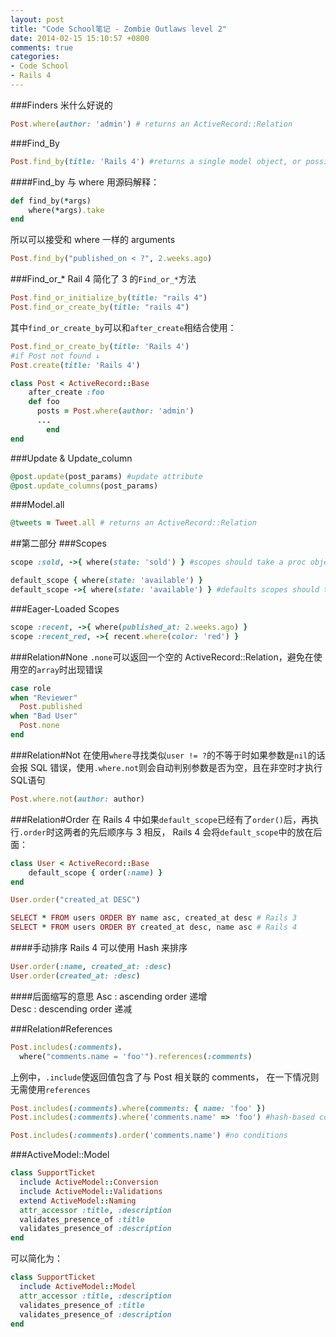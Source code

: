 ```yaml
---
layout: post
title: "Code School笔记 - Zombie Outlaws level 2"
date: 2014-02-15 15:10:57 +0800
comments: true
categories: 
- Code School
- Rails 4
---
```

###Finders
米什么好说的
```ruby
Post.where(author: 'admin') # returns an ActiveRecord::Relation
```

###Find_By
```ruby
Post.find_by(title: 'Rails 4') #returns a single model object, or possibly a collection of model objects in an Array (not a Relation). If nothing is found, an ActiveRecord::RecordNotFound exception is raised.
```

####Find_by 与 where
用源码解释：
```ruby
def find_by(*args)
	where(*args).take
end
```
所以可以接受和 where 一样的 arguments
```ruby
Post.find_by("published_on < ?", 2.weeks.ago)
```

###Find_or_*
Rail 4 简化了 3 的`Find_or_*`方法
```ruby
Post.find_or_initialize_by(title: "rails 4")
Post.find_or_create_by(title: "rails 4")
```
其中`find_or_create_by`可以和`after_create`相结合使用：
```ruby
Post.find_or_create_by(title: 'Rails 4')
#if Post not found ↓
Post.create(title: 'Rails 4')

class Post < ActiveRecord::Base
    after_create :foo
    def foo
      posts = Post.where(author: 'admin')
      ...
		end
end
```

###Update & Update_column
```ruby
@post.update(post_params) #update attribute
@post.update_columns(post_params)
```

###Model.all
```ruby
@tweets = Tweet.all # returns an ActiveRecord::Relation
```

##第二部分
###Scopes
```ruby
scope :sold, ->{ where(state: 'sold') } #scopes should take a proc object

default_scope { where(state: 'available') }
default_scope ->{ where(state: 'available') } #defaults scopes should take proc object or a block￼￼
```
###Eager-Loaded Scopes

```ruby
scope :recent, ->{ where(published_at: 2.weeks.ago) } 
scope :recent_red, ->{ recent.where(color: 'red') }
```

###Relation#None
`.none`可以返回一个空的 ActiveRecord::Relation，避免在使用空的`array`时出现错误
```ruby
case role
when "Reviewer"
  Post.published
when "Bad User"
  Post.none
end
```

###Relation#Not
在使用`where`寻找类似`user != ?`的不等于时如果参数是`nil`的话会报 SQL 错误，使用`.where.not`则会自动判别参数是否为空，且在非空时才执行SQL语句
```ruby
Post.where.not(author: author)
```

###Relation#Order
在 Rails 4 中如果`default_scope`已经有了`order()`后，再执行`.order`时这两者的先后顺序与 3 相反， Rails 4 会将`default_scope`中的放在后面：
```ruby
class User < ActiveRecord::Base
    default_scope { order(:name) }
end

User.order("created_at DESC")

SELECT * FROM users ORDER BY name asc, created_at desc # Rails 3
SELECT * FROM users ORDER BY created_at desc, name asc # Rails 4
```
####手动排序
Rails 4 可以使用 Hash 来排序
```ruby
User.order(:name, created_at: :desc)
User.order(created_at: :desc)
```

####后面缩写的意思
Asc : ascending order 递增  
Desc : descending order 递减  

###Relation#References
```ruby
Post.includes(:comments).
  where("comments.name = 'foo'").references(:comments)
```
上例中，`.include`使返回值包含了与 Post 相关联的 comments，
在一下情况则无需使用`references`
```ruby
Post.includes(:comments).where(comments: { name: 'foo' })
Post.includes(:comments).where('comments.name' => 'foo') #hash-based conditions

Post.includes(:comments).order('comments.name') #no conditions
```

###ActiveModel::Model 
```ruby
class SupportTicket
  include ActiveModel::Conversion
  include ActiveModel::Validations
  extend ActiveModel::Naming
  attr_accessor :title, :description
  validates_presence_of :title
  validates_presence_of :description
end
```
可以简化为：
```ruby
class SupportTicket
  include ActiveModel::Model
  attr_accessor :title, :description
  validates_presence_of :title
  validates_presence_of :description
end
```
